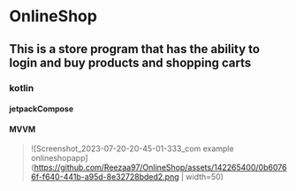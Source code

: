 # OnlineShop
## This is a store program that has the ability to login and buy products and shopping carts
### kotlin
#### jetpackCompose
#### MVVM


> ![Screenshot_2023-07-20-20-45-01-333_com example onlineshopapp](https://github.com/Reezaa97/OnlineShop/assets/142265400/0b60766f-f640-441b-a95d-8e32728bded2.png | width=50)
